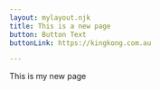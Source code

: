 ```yaml
---
layout: mylayout.njk
title: This is a new page
button: Button Text
buttonLink: https://kingkong.com.au

---
```

This is my new page